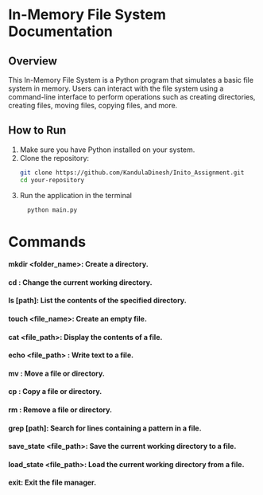 # In-Memory File System Documentation <br>

## Overview
This In-Memory File System is a Python program that simulates a basic file system in memory. Users can interact with the file system using a command-line interface to perform operations such as creating directories, creating files, moving files, copying files, and more.

## How to Run

1. Make sure you have Python installed on your system.
2. Clone the repository:
   ```bash
   git clone https://github.com/KandulaDinesh/Inito_Assignment.git
   cd your-repository
3. Run the application in the terminal
   ```bash
     python main.py
   
# Commands
#### mkdir <folder_name>: Create a directory.
#### cd <path>: Change the current working directory.
#### ls [path]: List the contents of the specified directory.
#### touch <file_name>: Create an empty file.
#### cat <file_path>: Display the contents of a file.
#### echo <file_path> <content>: Write text to a file.
#### mv <source> <destination>: Move a file or directory.
#### cp <source> <destination>: Copy a file or directory.
#### rm <path>: Remove a file or directory.
#### grep <pattern> [path]: Search for lines containing a pattern in a file.
#### save_state <file_path>: Save the current working directory to a file.
#### load_state <file_path>: Load the current working directory from a file.
#### exit: Exit the file manager.
